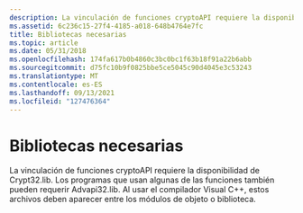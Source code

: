 ```yaml
---
description: La vinculación de funciones cryptoAPI requiere la disponibilidad de Crypt32.lib. Los programas que usan algunas de las funciones también pueden requerir Advapi32.lib. Cuando se usa visual&\# 160; Compilador de C++, estos archivos deben aparecer entre los módulos de objeto o biblioteca.
ms.assetid: 6c236c15-27f4-4185-a018-648b4764e7fc
title: Bibliotecas necesarias
ms.topic: article
ms.date: 05/31/2018
ms.openlocfilehash: 174fa617b0b4860c3bc0bc1f63b18f91a22b6abb
ms.sourcegitcommit: d75fc10b9f0825bbe5ce5045c90d4045e3c53243
ms.translationtype: MT
ms.contentlocale: es-ES
ms.lasthandoff: 09/13/2021
ms.locfileid: "127476364"
---
```

# <a name="required-libraries"></a>Bibliotecas necesarias

La vinculación de funciones cryptoAPI requiere la disponibilidad de Crypt32.lib. Los programas que usan algunas de las funciones también pueden requerir Advapi32.lib. Al usar el compilador Visual C++, estos archivos deben aparecer entre los módulos de objeto o biblioteca.

 

 



